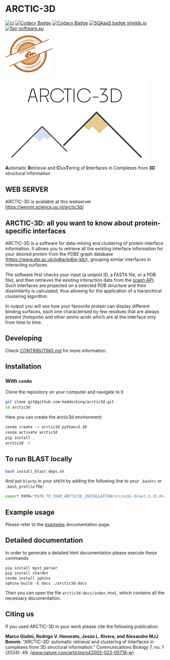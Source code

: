 # ARCTIC-3D

[![ci](https://github.com/haddocking/arctic3d/actions/workflows/ci.yml/badge.svg)](https://github.com/haddocking/arctic3d/actions/workflows/ci.yml)
[![Codacy Badge](https://app.codacy.com/project/badge/Coverage/dc788367452c47928e30f2f1f481d7e4)](https://www.codacy.com/gh/haddocking/arctic3d/dashboard?utm_source=github.com&utm_medium=referral&utm_content=haddocking/arctic3d&utm_campaign=Badge_Coverage)
[![Codacy Badge](https://app.codacy.com/project/badge/Grade/dc788367452c47928e30f2f1f481d7e4)](https://www.codacy.com/gh/haddocking/arctic3d/dashboard?utm_source=github.com&utm_medium=referral&utm_content=haddocking/arctic3d&utm_campaign=Badge_Grade)
[![SQAaaS badge shields.io](https://img.shields.io/badge/sqaaas%20software-bronze-e6ae77)](https://api.eu.badgr.io/public/assertions/oAuS52pQTWaC90qMk97hlA "SQAaaS bronze badge achieved")
[![fair-software.eu](https://img.shields.io/badge/fair--software.eu-%E2%97%8F%20%20%E2%97%8F%20%20%E2%97%8B%20%20%E2%97%8B%20%20%E2%97%8F-orange)](https://fair-software.eu)

[![SQAaaS badge](https://github.com/EOSC-synergy/SQAaaS/raw/master/badges/badges_150x116/badge_software_bronze.png)](https://api.eu.badgr.io/public/assertions/oAuS52pQTWaC90qMk97hlA "SQAaaS bronze badge achieved")

<img src="docs/imgs/arctic3d.png" width="450">

**A**utomatic **R**etrieval and **C**lus**T**ering of **I**nterfaces in Complexes from **3D** structural information

## WEB SERVER

ARCTIC-3D is available at this webserver https://wenmr.science.uu.nl/arctic3d/

## ARCTIC-3D: all you want to know about protein-specific interfaces

ARCTIC-3D is a software for data-mining and clustering of protein interface information. It allows you to retrieve all the existing interface information for your desired protein from the PDBE graph database (https://www.ebi.ac.uk/pdbe/pdbe-kb/), grouping similar interfaces in interacting surfaces.

The software first checks your input (a uniprot ID, a FASTA file, or a PDB file), and then retrieves the existing interaction data from the [graph API](https://www.ebi.ac.uk/pdbe/graph-api/pdbe_doc/). Such interfaces are projected on a selected PDB structure and their dissimilarity is calculated, thus allowing for the application of a hierarchical clustering algorithm.

In output you will see how your favourite protein can display different binding surfaces, each one characterised by few residues that are always present (_hotspots_) and other amino acids which are at the interface only from time to time.

## Developing

Check [CONTRIBUTING.md](CONTRIBUTING.md) for more information.

## Installation

### With `conda`

Clone the repository on your computer and navigate to it

```bash
git clone git@github.com:haddocking/arctic3d.git
cd arctic3d
```

Here you can create the arctic3d environment:

```bash
conda create -n arctic3d python=3.10
conda activate arctic3d
pip install .
arctic3d -h
```

## To run BLAST locally

```bash
bash install_blast_deps.sh
```

And put `blastp` in your `$PATH` by adding the following line to your `.bashrc` or `.bash_profile` file:

```bash
export PATH="PATH_TO_YOUR_ARCTIC3D_INSTALLATION/src/ncbi-blast-2.15.0+/bin:$PATH"
```

## Example usage

Please refer to the [examples](docs/examples.md) documentation page.

## Detailed documentation

In order to generate a detailed html documentation please execute these commands

```text
pip install myst_parser
pip install chardet
conda install sphinx
sphinx-build -E docs ./arctic3d-docs
```

Then you can open the file `arctic3d-docs/index.html`, which contains all the necessary documentation.

## Citing us

If you used ARCTIC-3D in your work please cite the following publication:

**Marco Giulini, Rodrigo V. Honorato, Jesús L. Rivera, and Alexandre MJJ Bonvin**: "ARCTIC-3D: automatic retrieval and clustering of interfaces in complexes from 3D structural information." Communications Biology 7, no. 1 (2024): 49. (www.nature.com/articles/s42003-023-05718-w)
